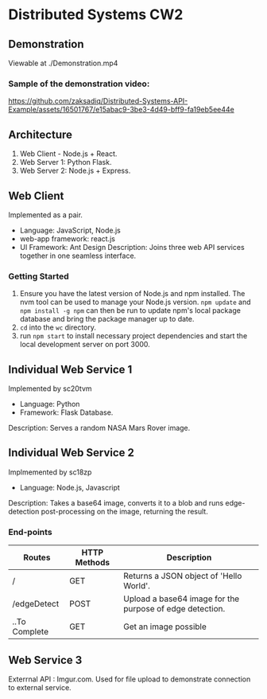 # Distributed Systems CW2

## Demonstration
Viewable at ./Demonstration.mp4

### Sample of the demonstration video:
https://github.com/zaksadiq/Distributed-Systems-API-Example/assets/16501767/e15abac9-3be3-4d49-bff9-fa19eb5ee44e



## Architecture
1. Web Client - Node.js + React.
2. Web Server 1: Python Flask.
3. Web Server 2: Node.js + Express.

## Web Client
Implemented as a pair.
- Language: JavaScript, Node.js
- web-app framework: react.js
- UI Framework: Ant Design
Description: Joins three web API services together in one seamless interface.

### Getting Started
1. Ensure you have the latest version of Node.js and npm installed. The nvm tool can be used to manage your Node.js version. `npm update` and `npm install -g npm` can then be run to update npm's local package database and bring the package manager up to date.
2. `cd` into the `wc` directory.
3. run `npm start` to install necessary project dependencies and start the local development server on port 3000.


## Individual Web Service 1
Implemented by sc20tvm
- Language: Python
- Framework: Flask
Database.

Description: Serves a random NASA Mars Rover image.
## Individual Web Service 2
Implmemented by sc18zp
- Language: Node.js, Javascript

Description: Takes a base64 image, converts it to a blob and runs edge-detection post-processing on the image, returning the result. 
### End-points
| Routes      | HTTP Methods | Description                                              |
|-------------|--------------|----------------------------------------------------------|
| /           | GET          | Returns a JSON object of 'Hello World'.                  |
| /edgeDetect | POST         | Upload a base64 image for the purpose of edge detection. |
|..To Complete| GET          | Get an image possible                                    |


## Web Service 3
Exterrnal API : Imgur.com. Used for file upload to demonstrate connection to external service.
